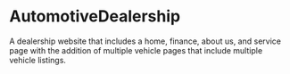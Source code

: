 # AutomotiveDealership
A dealership website that includes a home, finance, about us, and service page with the addition of multiple vehicle pages that include multiple vehicle listings.

